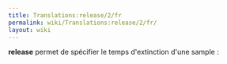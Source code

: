 ```yaml
---
title: Translations:release/2/fr
permalink: wiki/Translations:release/2/fr/
layout: wiki
---
```


**release** permet de spécifier le temps d'extinction d'une sample :
